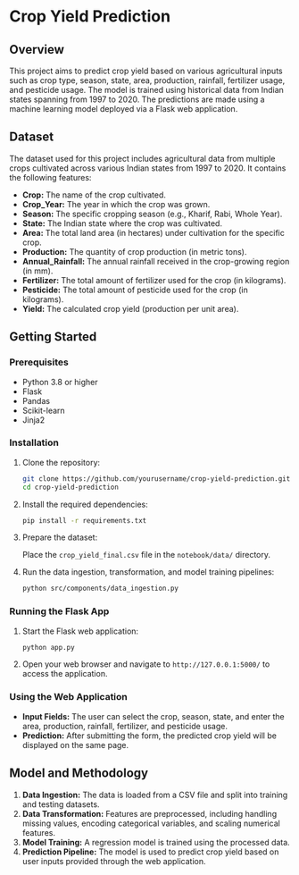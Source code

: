 # Crop Yield Prediction

## Overview

This project aims to predict crop yield based on various agricultural inputs such as crop type, season, state, area, production, rainfall, fertilizer usage, and pesticide usage. The model is trained using historical data from Indian states spanning from 1997 to 2020. The predictions are made using a machine learning model deployed via a Flask web application.

## Dataset

The dataset used for this project includes agricultural data from multiple crops cultivated across various Indian states from 1997 to 2020. It contains the following features:

- **Crop:** The name of the crop cultivated.
- **Crop_Year:** The year in which the crop was grown.
- **Season:** The specific cropping season (e.g., Kharif, Rabi, Whole Year).
- **State:** The Indian state where the crop was cultivated.
- **Area:** The total land area (in hectares) under cultivation for the specific crop.
- **Production:** The quantity of crop production (in metric tons).
- **Annual_Rainfall:** The annual rainfall received in the crop-growing region (in mm).
- **Fertilizer:** The total amount of fertilizer used for the crop (in kilograms).
- **Pesticide:** The total amount of pesticide used for the crop (in kilograms).
- **Yield:** The calculated crop yield (production per unit area).

## Getting Started

### Prerequisites

- Python 3.8 or higher
- Flask
- Pandas
- Scikit-learn
- Jinja2

### Installation

1. Clone the repository:

   ```bash
   git clone https://github.com/yourusername/crop-yield-prediction.git
   cd crop-yield-prediction
   ```

2. Install the required dependencies:

   ```bash
   pip install -r requirements.txt
   ```

3. Prepare the dataset:

   Place the `crop_yield_final.csv` file in the `notebook/data/` directory.

4. Run the data ingestion, transformation, and model training pipelines:

   ```bash
   python src/components/data_ingestion.py
   ```

### Running the Flask App

1. Start the Flask web application:

   ```bash
   python app.py
   ```

2. Open your web browser and navigate to `http://127.0.0.1:5000/` to access the application.

### Using the Web Application

- **Input Fields:** The user can select the crop, season, state, and enter the area, production, rainfall, fertilizer, and pesticide usage.
- **Prediction:** After submitting the form, the predicted crop yield will be displayed on the same page.

## Model and Methodology

1. **Data Ingestion:** The data is loaded from a CSV file and split into training and testing datasets.
2. **Data Transformation:** Features are preprocessed, including handling missing values, encoding categorical variables, and scaling numerical features.
3. **Model Training:** A regression model is trained using the processed data.
4. **Prediction Pipeline:** The model is used to predict crop yield based on user inputs provided through the web application.
